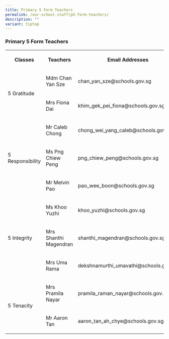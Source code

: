 ```yaml
---
title: Primary 5 Form Teachers
permalink: /our-school-staff/p5-form-teachers/
description: ""
variant: tiptap
---
```

<h3>Primary 5 Form Teachers</h3><table><tbody><tr><th rowspan="1" colspan="1"><p>Classes</p></th><th rowspan="1" colspan="1"><p>Teachers</p></th><th rowspan="1" colspan="1"><p>Email Addresses</p></th></tr><tr><td rowspan="2" colspan="1"><p>5 Gratitude</p></td><td rowspan="1" colspan="1"><p>Mdm Chan Yan Sze</p></td><td rowspan="1" colspan="1"><p>chan_yan_sze@schools.gov.sg</p></td></tr><tr><td rowspan="1" colspan="1"><p>Mrs Fiona Dai</p></td><td rowspan="1" colspan="1"><p>khim_gek_pei_fiona@schools.gov.sg</p></td></tr><tr><td rowspan="3" colspan="1"><p>5 Responsibility</p></td><td rowspan="1" colspan="1"><p>Mr Caleb Chong</p></td><td rowspan="1" colspan="1"><p>chong_wei_yang_caleb@schools.gov.sg</p></td></tr><tr><td rowspan="1" colspan="1"><p>Ms Png Chiew Peng</p></td><td rowspan="1" colspan="1"><p>png_chiew_peng@schools.gov.sg</p></td></tr><tr><td rowspan="1" colspan="1"><p>Mr Melvin Pao</p></td><td rowspan="1" colspan="1"><p>pao_wee_boon@schools.gov.sg</p></td></tr><tr><td rowspan="3" colspan="1"><p>5 Integrity</p></td><td rowspan="1" colspan="1"><p>Ms Khoo Yuzhi</p></td><td rowspan="1" colspan="1"><p>khoo_yuzhi@schools.gov.sg</p></td></tr><tr><td rowspan="1" colspan="1"><p>Mrs Shanthi Magendran</p></td><td rowspan="1" colspan="1"><p>shanthi_magendran@schools.gov.sg</p></td></tr><tr><td rowspan="1" colspan="1"><p>Mrs Uma Rama</p></td><td rowspan="1" colspan="1"><p>dekshnamurthi_umavathi@schools.gov.sg</p></td></tr><tr><td rowspan="2" colspan="1"><p>5 Tenacity</p></td><td rowspan="1" colspan="1"><p>Mrs Pramila Nayar</p></td><td rowspan="1" colspan="1"><p>pramila_raman_nayar@schools.gov.sg</p></td></tr><tr><td rowspan="1" colspan="1"><p>Mr Aaron Tan</p></td><td rowspan="1" colspan="1"><p>aaron_tan_ah_chye@schools.gov.sg</p></td></tr></tbody></table><p></p>